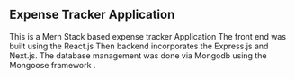 ## Expense Tracker Application 

This is a Mern Stack based expense tracker Application
The front end was built using the React.js
 Then backend incorporates the Express.js and 
 Next.js. 
 The database management was done via Mongodb
using the Mongoose framework . 
